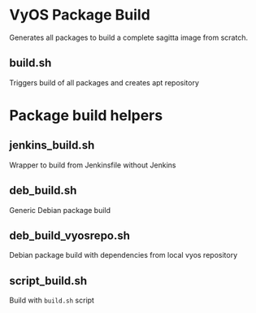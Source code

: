 # VyOS Package Build

Generates all packages to build a complete sagitta image from scratch.


## build.sh
Triggers build of all packages and creates apt repository

# Package build helpers

## jenkins_build.sh
Wrapper to build from Jenkinsfile without Jenkins

## deb_build.sh
Generic Debian package build

## deb_build_vyosrepo.sh
Debian package build with dependencies from local vyos repository

## script_build.sh
Build with `build.sh` script
